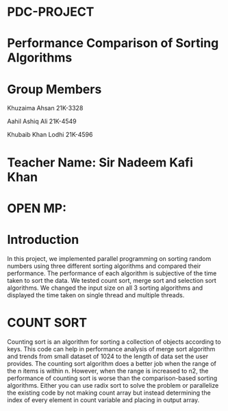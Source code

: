 # PDC-PROJECT
# Performance Comparison of Sorting Algorithms

# Group Members
Khuzaima Ahsan 21K-3328

Aahil Ashiq Ali 21K-4549

Khubaib Khan Lodhi 21K-4596

# Teacher Name: Sir Nadeem Kafi Khan

# OPEN MP:

# Introduction
In this project, we implemented parallel programming on sorting random numbers using three different sorting algorithms and compared their performance. 
The performance of each algorithm is subjective of the time taken to sort the data. 
We tested count sort, merge sort and selection sort algorithms.
We changed the input size on all 3 sorting algorithms and displayed the time taken on single thread and multiple threads. 

# COUNT SORT 

Counting sort is an algorithm for sorting a collection of objects according to keys.
This code can help in performance analysis of merge sort algorithm and trends from small dataset of 1024 to the length of data set the user provides. 
The counting sort algorithm does a better job when the range of the n items is within n. However, when the range is increased to n2, the performance of counting sort is worse than the comparison-based sorting algorithms. Either you can use radix sort to solve the problem or parallelize the existing code by not making count array but instead determining the index of every element in count variable and placing in output array.



